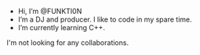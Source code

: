 - Hi, I’m @FUNKTI0N
- I’m a DJ and producer. I like to code in my spare time.
- I’m currently learning C++.

I'm not looking for any collaborations.
